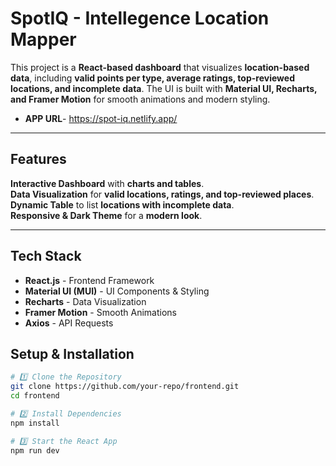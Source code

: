 # SpotIQ - Intellegence Location Mapper

This project is a **React-based dashboard** that visualizes **location-based data**, including **valid points per type, average ratings, top-reviewed locations, and incomplete data**. The UI is built with **Material UI, Recharts, and Framer Motion** for smooth animations and modern styling.

- **APP URL**-  https://spot-iq.netlify.app/

---

##  Features
 **Interactive Dashboard** with **charts and tables**.  
**Data Visualization** for **valid locations, ratings, and top-reviewed places**.  
**Dynamic Table** to list **locations with incomplete data**.  
**Responsive & Dark Theme** for a **modern look**.  

---

##  Tech Stack
- **React.js** - Frontend Framework  
- **Material UI (MUI)** - UI Components & Styling  
- **Recharts** - Data Visualization  
- **Framer Motion** - Smooth Animations  
- **Axios** - API Requests  

##  Setup & Installation
```bash
# 1️⃣ Clone the Repository
git clone https://github.com/your-repo/frontend.git
cd frontend

# 2️⃣ Install Dependencies
npm install

# 3️⃣ Start the React App
npm run dev
